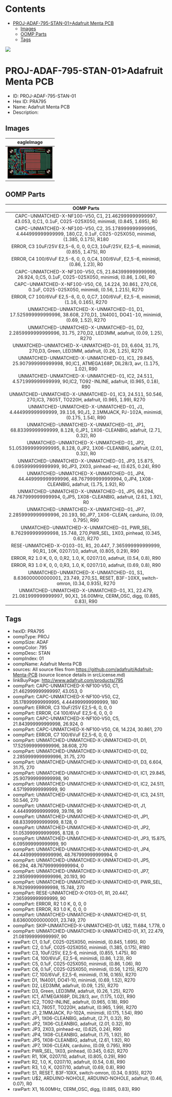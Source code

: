 



Contents
========

* [PROJ-ADAF-795-STAN-01>Adafruit Menta PCB](#proj-adaf-795-stan-01adafruit-menta-pcb)
	* [Images](#images)
	* [OOMP Parts](#oomp-parts)
	* [Tags](#tags)
  
![][im]
# PROJ-ADAF-795-STAN-01>Adafruit Menta PCB

- ID: PROJ-ADAF-795-STAN-01
- Hex ID: PRA795
- Name: Adafruit Menta PCB
- Description: 

## Images
  
  

|eagleImage|
| :---: |
|[![eagleImage](eagleImage_140.png)](eagleImage_600.png)|

## OOMP Parts
  

|OOMP Parts|
| :---: |
|CAPC-UNMATCHED-X-NF100-V50, C1, 21.462999999999997, 43.053, 0,C1, 0.1uF, C025-025X050, minimidi, (0.845, 1.695), R0|
|CAPC-UNMATCHED-X-NF100-V50, C2, 35.178999999999995, 4.444999999999999, 180,C2, 0.1uF, C025-025X050, minimidi, (1.385, 0.175), R180|
|ERROR, C3 10uF/25V E2,5-6, 0, 0, 0,C3, 10uF/25V, E2,5-6, minimidi, (0.855, 1.475), R0|
|ERROR, C4 100/6VuF E2,5-6, 0, 0, 0,C4, 100/6VuF, E2,5-6, minimidi, (0.86, 1.23), R0|
|CAPC-UNMATCHED-X-NF100-V50, C5, 21.843999999999998, 26.924, 0,C5, 0.1uF, C025-025X050, minimidi, (0.86, 1.06), R0|
|CAPC-UNMATCHED-X-NF100-V50, C6, 14.224, 30.861, 270,C6, 0.1uF, C025-025X050, minimidi, (0.56, 1.215), R270|
|ERROR, C7 100/6VuF E2,5-6, 0, 0, 0,C7, 100/6VuF, E2,5-6, minimidi, (1.16, 0.165), R270|
|UNMATCHED-UNMATCHED-X-UNMATCHED-01, D1, 17.525999999999996, 38.608, 270,D1, 1N4001, DO41-10, minimidi, (0.69, 1.52), R270|
|UNMATCHED-UNMATCHED-X-UNMATCHED-01, D2, 2.2859999999999996, 31.75, 270,D2, LED3MM, adafruit, (0.09, 1.25), R270|
|UNMATCHED-UNMATCHED-X-UNMATCHED-01, D3, 6.604, 31.75, 270,D3, Green, LED3MM, adafruit, (0.26, 1.25), R270|
|UNMATCHED-UNMATCHED-X-UNMATCHED-01, IC1, 29.845, 25.907999999999998, 90,IC1, ATMEGA168P, DIL28/3, avr, (1.175, 1.02), R90|
|UNMATCHED-UNMATCHED-X-UNMATCHED-01, IC2, 24.511, 4.571999999999999, 90,IC2, TO92-INLINE, adafruit, (0.965, 0.18), R90|
|UNMATCHED-UNMATCHED-X-UNMATCHED-01, IC3, 24.511, 50.546, 270,IC3, 7805T, TO220H, adafruit, (0.965, 1.99), R270|
|UNMATCHED-UNMATCHED-X-UNMATCHED-01, J1, 4.444999999999999, 39.116, 90,J1, 2.1MMJACK, PJ-102A, minimidi, (0.175, 1.54), R90|
|UNMATCHED-UNMATCHED-X-UNMATCHED-01, JP1, 68.83399999999999, 8.128, 0,JP1, 1X06-CLEANBIG, adafruit, (2.71, 0.32), R0|
|UNMATCHED-UNMATCHED-X-UNMATCHED-01, JP2, 51.053999999999995, 8.128, 0,JP2, 1X06-CLEANBIG, adafruit, (2.01, 0.32), R0|
|UNMATCHED-UNMATCHED-X-UNMATCHED-01, JP3, 15.875, 6.095999999999999, 90,JP3, 2X03, pinhead-ez, (0.625, 0.24), R90|
|UNMATCHED-UNMATCHED-X-UNMATCHED-01, JP4, 44.449999999999996, 48.767999999999994, 0,JP4, 1X08-CLEANBIG, adafruit, (1.75, 1.92), R0|
|UNMATCHED-UNMATCHED-X-UNMATCHED-01, JP5, 66.294, 48.767999999999994, 0,JP5, 1X08-CLEANBIG, adafruit, (2.61, 1.92), R0|
|UNMATCHED-UNMATCHED-X-UNMATCHED-01, JP7, 2.2859999999999996, 20.193, 90,JP7, 1X06-CLEAN, carduino, (0.09, 0.795), R90|
|UNMATCHED-UNMATCHED-X-UNMATCHED-01, PWR_SEL, 8.762999999999998, 15.748, 270,PWR_SEL, 1X03, pinhead, (0.345, 0.62), R270|
|RESE-UNMATCHED-X-O103-01, R1, 20.447, 7.365999999999999, 90,R1, 10K, 0207/10, adafruit, (0.805, 0.29), R90|
|ERROR, R2 1.0 K, 0, 0, 0,R2, 1.0, K, 0207/10, adafruit, (0.54, 0.8), R90|
|ERROR, R3 1.0 K, 0, 0, 0,R3, 1.0, K, 0207/10, adafruit, (0.69, 0.8), R90|
|UNMATCHED-UNMATCHED-X-UNMATCHED-01, S1, 8.636000000000001, 23.749, 270,S1, RESET, B3F-10XX, switch-omron, (0.34, 0.935), R270|
|UNMATCHED-UNMATCHED-X-UNMATCHED-01, X1, 22.479, 21.081999999999997, 90,X1, 16.00MHz, CERM_OSC, digg, (0.885, 0.83), R90|

## Tags

- hexID: PRA795
- oompType: PROJ
- oompSize: ADAF
- oompColor: 795
- oompDesc: STAN
- oompIndex: 01
- oompName: Adafruit Menta PCB
- sources: All source files from https://github.com/adafruit/Adafruit-Menta-PCB (source licence details in srcLicense.md)
- linkBuyPage: http://www.adafruit.com/products/795
- oompPart: CAPC-UNMATCHED-X-NF100-V50, C1, 21.462999999999997, 43.053, 0
- oompPart: CAPC-UNMATCHED-X-NF100-V50, C2, 35.178999999999995, 4.444999999999999, 180
- oompPart: ERROR, C3 10uF/25V E2,5-6, 0, 0, 0
- oompPart: ERROR, C4 100/6VuF E2,5-6, 0, 0, 0
- oompPart: CAPC-UNMATCHED-X-NF100-V50, C5, 21.843999999999998, 26.924, 0
- oompPart: CAPC-UNMATCHED-X-NF100-V50, C6, 14.224, 30.861, 270
- oompPart: ERROR, C7 100/6VuF E2,5-6, 0, 0, 0
- oompPart: UNMATCHED-UNMATCHED-X-UNMATCHED-01, D1, 17.525999999999996, 38.608, 270
- oompPart: UNMATCHED-UNMATCHED-X-UNMATCHED-01, D2, 2.2859999999999996, 31.75, 270
- oompPart: UNMATCHED-UNMATCHED-X-UNMATCHED-01, D3, 6.604, 31.75, 270
- oompPart: UNMATCHED-UNMATCHED-X-UNMATCHED-01, IC1, 29.845, 25.907999999999998, 90
- oompPart: UNMATCHED-UNMATCHED-X-UNMATCHED-01, IC2, 24.511, 4.571999999999999, 90
- oompPart: UNMATCHED-UNMATCHED-X-UNMATCHED-01, IC3, 24.511, 50.546, 270
- oompPart: UNMATCHED-UNMATCHED-X-UNMATCHED-01, J1, 4.444999999999999, 39.116, 90
- oompPart: UNMATCHED-UNMATCHED-X-UNMATCHED-01, JP1, 68.83399999999999, 8.128, 0
- oompPart: UNMATCHED-UNMATCHED-X-UNMATCHED-01, JP2, 51.053999999999995, 8.128, 0
- oompPart: UNMATCHED-UNMATCHED-X-UNMATCHED-01, JP3, 15.875, 6.095999999999999, 90
- oompPart: UNMATCHED-UNMATCHED-X-UNMATCHED-01, JP4, 44.449999999999996, 48.767999999999994, 0
- oompPart: UNMATCHED-UNMATCHED-X-UNMATCHED-01, JP5, 66.294, 48.767999999999994, 0
- oompPart: UNMATCHED-UNMATCHED-X-UNMATCHED-01, JP7, 2.2859999999999996, 20.193, 90
- oompPart: UNMATCHED-UNMATCHED-X-UNMATCHED-01, PWR_SEL, 8.762999999999998, 15.748, 270
- oompPart: RESE-UNMATCHED-X-O103-01, R1, 20.447, 7.365999999999999, 90
- oompPart: ERROR, R2 1.0 K, 0, 0, 0
- oompPart: ERROR, R3 1.0 K, 0, 0, 0
- oompPart: UNMATCHED-UNMATCHED-X-UNMATCHED-01, S1, 8.636000000000001, 23.749, 270
- oompPart: SKIP-UNMATCHED-X-UNMATCHED-01, U$2, 11.684, 1.778, 0
- oompPart: UNMATCHED-UNMATCHED-X-UNMATCHED-01, X1, 22.479, 21.081999999999997, 90
- rawPart: C1, 0.1uF, C025-025X050, minimidi, (0.845, 1.695), R0
- rawPart: C2, 0.1uF, C025-025X050, minimidi, (1.385, 0.175), R180
- rawPart: C3, 10uF/25V, E2,5-6, minimidi, (0.855, 1.475), R0
- rawPart: C4, 100/6VuF, E2,5-6, minimidi, (0.86, 1.23), R0
- rawPart: C5, 0.1uF, C025-025X050, minimidi, (0.86, 1.06), R0
- rawPart: C6, 0.1uF, C025-025X050, minimidi, (0.56, 1.215), R270
- rawPart: C7, 100/6VuF, E2,5-6, minimidi, (1.16, 0.165), R270
- rawPart: D1, 1N4001, DO41-10, minimidi, (0.69, 1.52), R270
- rawPart: D2, LED3MM, adafruit, (0.09, 1.25), R270
- rawPart: D3, Green, LED3MM, adafruit, (0.26, 1.25), R270
- rawPart: IC1, ATMEGA168P, DIL28/3, avr, (1.175, 1.02), R90
- rawPart: IC2, TO92-INLINE, adafruit, (0.965, 0.18), R90
- rawPart: IC3, 7805T, TO220H, adafruit, (0.965, 1.99), R270
- rawPart: J1, 2.1MMJACK, PJ-102A, minimidi, (0.175, 1.54), R90
- rawPart: JP1, 1X06-CLEANBIG, adafruit, (2.71, 0.32), R0
- rawPart: JP2, 1X06-CLEANBIG, adafruit, (2.01, 0.32), R0
- rawPart: JP3, 2X03, pinhead-ez, (0.625, 0.24), R90
- rawPart: JP4, 1X08-CLEANBIG, adafruit, (1.75, 1.92), R0
- rawPart: JP5, 1X08-CLEANBIG, adafruit, (2.61, 1.92), R0
- rawPart: JP7, 1X06-CLEAN, carduino, (0.09, 0.795), R90
- rawPart: PWR_SEL, 1X03, pinhead, (0.345, 0.62), R270
- rawPart: R1, 10K, 0207/10, adafruit, (0.805, 0.29), R90
- rawPart: R2, 1.0, K, 0207/10, adafruit, (0.54, 0.8), R90
- rawPart: R3, 1.0, K, 0207/10, adafruit, (0.69, 0.8), R90
- rawPart: S1, RESET, B3F-10XX, switch-omron, (0.34, 0.935), R270
- rawPart: U$2, ARDUINO-NOHOLE, ARDUINO-NOHOLE, adafruit, (0.46, 0.07), R0
- rawPart: X1, 16.00MHz, CERM_OSC, digg, (0.885, 0.83), R90



[im]: eagleImage_450.png

